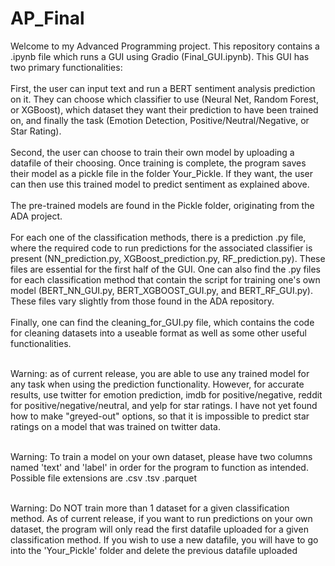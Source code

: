 # AP_Final

Welcome to my Advanced Programming project. This repository contains a .ipynb file which runs a GUI using Gradio (Final_GUI.ipynb). This GUI has two primary functionalities:<br><br>
First, the user can input text and run a BERT sentiment analysis prediction on it. They can choose which classifier to use (Neural Net, Random Forest, or XGBoost), which dataset they want their prediction to have been trained on, and finally the task (Emotion Detection, Positive/Neutral/Negative, or Star Rating). <br><br>
Second, the user can choose to train their own model by uploading a datafile of their choosing. Once training is complete, the program saves their model as a pickle file in the folder Your_Pickle. If they want, the user can then use this trained model to predict sentiment as explained above. <br><br>
The pre-trained models are found in the Pickle folder, originating from the ADA project.<br><br>
For each one of the classification methods, there is a prediction .py file, where the required code to run predictions for the associated classifier is present (NN_prediction.py, XGBoost_prediction.py, RF_prediction.py). These files are essential for the first half of the GUI. One can also find the .py files for each classification method that contain the script for training one's own model (BERT_NN_GUI.py, BERT_XGBOOST_GUI.py, and BERT_RF_GUI.py). These files vary slightly from those found in the ADA repository.<br><br>
Finally, one can find the cleaning_for_GUI.py file, which contains the code for cleaning datasets into a useable format as well as some other useful functionalities.<br><br>


Warning: as of current release, you are able to use any trained model for any task when using the prediction functionality. However, for accurate results, use twitter for emotion prediction, imdb for positive/negative, reddit for positive/negative/neutral, and yelp for star ratings. I have not yet found how to make "greyed-out" options, so that it is impossible to predict star ratings on a model that was trained on twitter data.<br><br>

Warning: To train a model on your own dataset, please have two columns named 'text' and 'label' in order for the program to function as intended. Possible file extensions are .csv .tsv .parquet <br><br>

Warning: Do NOT train more than 1 dataset for a given classification method. As of current release, if you want to run predictions on your own dataset, the program will only read the first datafile uploaded for a given classification method. If you wish to use a new datafile, you will have to go into the 'Your_Pickle' folder and delete the previous datafile uploaded<br><br>
